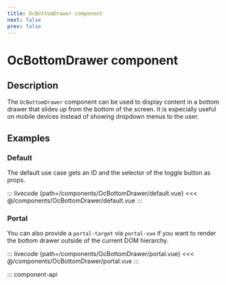 ```yaml
---
title: OcBottomDrawer component
next: false
prev: false
---
```


# OcBottomDrawer component

## Description

The `OcBottomDrawer` component can be used to display content in a bottom drawer that slides up from the bottom of the screen. It is especially useful on mobile devices instead of showing dropdown menus to the user.

## Examples

### Default

The default use case gets an ID and the selector of the toggle button as props.

::: livecode {path=/components/OcBottomDrawer/default.vue}
<<< @/components/OcBottomDrawer/default.vue
:::

### Portal

You can also provide a `portal-target` via `portal-vue` if you want to render the bottom drawer outside of the current DOM hierarchy.

::: livecode {path=/components/OcBottomDrawer/portal.vue}
<<< @/components/OcBottomDrawer/portal.vue
:::

::: component-api
